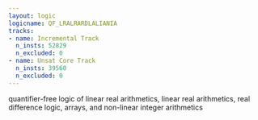```yaml
---
layout: logic
logicname: QF_LRALRARDLALIANIA
tracks:
- name: Incremental Track
  n_insts: 52829
  n_excluded: 0
- name: Unsat Core Track
  n_insts: 39560
  n_excluded: 0
---
```

quantifier-free logic of linear real arithmetics, linear real arithmetics, real difference logic, arrays, and non-linear integer arithmetics